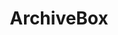---
draft: false
title: ArchiveBox
content:
  id: archivebox
  name: ArchiveBox
  website: https://archivebox.io/
  short_description: ArchiveBox is a powerful, self-hosted internet archiving solution to collect, save, and view sites you want to preserve offline.
---
